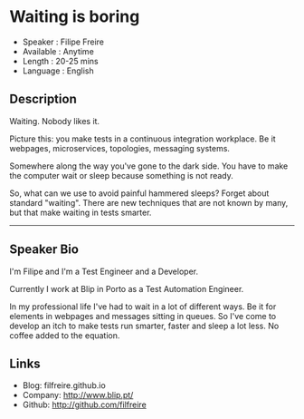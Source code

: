 Waiting is boring
========================

* Speaker   : Filipe Freire
* Available : Anytime
* Length    : 20-25 mins
* Language  : English

Description
-----------

Waiting. Nobody likes it.

Picture this: you make tests in a continuous integration workplace. Be it webpages, microservices, topologies, messaging systems.

Somewhere along the way you've gone to the dark side. You have to make the computer wait or sleep because something is not ready.

So, what can we use to avoid painful hammered sleeps?
Forget about standard "waiting". There are new techniques that are not known by many, but that make waiting in tests smarter.

---------------

Speaker Bio
-----------

I'm Filipe and I'm a Test Engineer and a Developer.

Currently I work at Blip in Porto as a Test Automation Engineer.

In my professional life I've had to wait in a lot of different ways. Be it for elements in webpages and messages sitting in queues. So I've come to develop an itch to make tests run smarter, faster and sleep a lot less. No coffee added to the equation.

Links
-----

* Blog: filfreire.github.io
* Company: http://www.blip.pt/
* Github: http://github.com/filfreire
